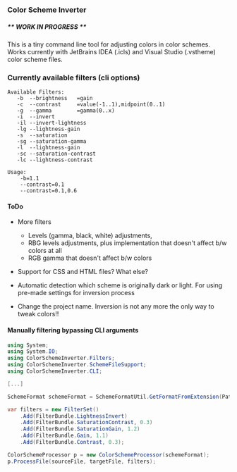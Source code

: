 ### Color Scheme Inverter

##### ** WORK IN PROGRESS **

This is a tiny command line tool for adjusting colors in color schemes.
Works currently with JetBrains IDEA (.icls) and Visual Studio (.vstheme) color scheme files.


### Currently available filters (cli options)
```
Available Filters:
   -b  --brightness   =gain
   -c  --contrast     =value(-1..1),midpoint(0..1)
   -g  --gamma        =gamma(0..x)
   -i  --invert
   -il --invert-lightness
   -lg --lightness-gain
   -s  --saturation
   -sg --saturation-gamma
   -l  --lightness-gain
   -sc --saturation-contrast
   -lc --lightness-contrast
   
Usage:
    -b=1.1
    --contrast=0.1
    --contrast=0.1,0.6

```

#### ToDo

+ More filters
  + Levels (gamma, black, white) adjustments,
  + RBG levels adjustments, plus implementation that doesn't affect b/w colors at all
  + RGB gamma that doesn't affect b/w colors

+ Support for CSS and HTML files? What else?

+ Automatic detection which scheme is originally dark or light. For using pre-made settings for inversion process

+ Change the project name. Inversion is not any more the only way to tweak colors!!


#### Manually filtering bypassing CLI arguments

```c#
using System;
using System.IO;
using ColorSchemeInverter.Filters;
using ColorSchemeInverter.SchemeFileSupport;
using ColorSchemeInverter.CLI;

[...]

SchemeFormat schemeFormat = SchemeFormatUtil.GetFormatFromExtension(Path.GetExtension(sourceFileName));

var filters = new FilterSet()
    .Add(FilterBundle.LightnessInvert)
    .Add(FilterBundle.SaturationContrast, 0.3)
    .Add(FilterBundle.SaturationGain, 1.2)
    .Add(FilterBundle.Gain, 1.1)
    .Add(FilterBundle.Contrast, 0.3);

ColorSchemeProcessor p = new ColorSchemeProcessor(schemeFormat);
p.ProcessFile(sourceFile, targetFile, filters);
```